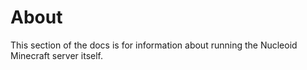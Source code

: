 # About

This section of the docs is for information about running the Nucleoid Minecraft server itself.
